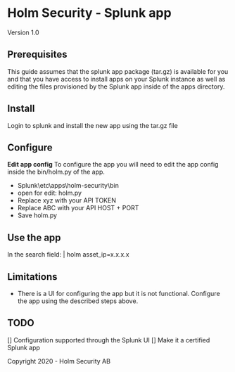 # Holm Security - Splunk app

Version 1.0

## Prerequisites

This guide assumes that the splunk app package (tar.gz) is available for you and that you have access to install apps on your Splunk instance as well as editing the files provisioned by the Splunk app inside of the apps directory.

## Install

Login to splunk and install the new app using the tar.gz file

## Configure

**Edit app config**
To configure the app you will need to edit the app config inside the bin/holm.py of the app.

- Splunk\etc\apps\holm-security\bin
- open for edit: holm.py
- Replace xyz with your API TOKEN
- Replace ABC with your API HOST + PORT
- Save holm.py

## Use the app

In the search field: | holm asset_ip=x.x.x.x

## Limitations

- There is a UI for configuring the app but it is not functional. Configure the app using the described steps above.

## TODO

[] Configuration supported through the Splunk UI
[] Make it a certified Splunk app

Copyright 2020 - Holm Security AB
